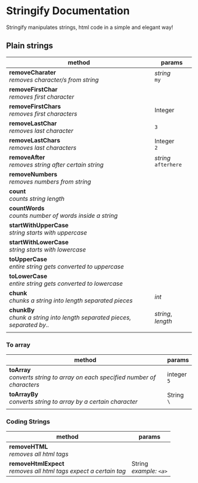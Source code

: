 # Stringify Documentation

Stringify manipulates strings, html code in a simple and elegant way!



## Plain strings

| method                                                       | params                    |
| ------------------------------------------------------------ | ------------------------- |
| **removeCharater**<br />*removes character/s from string*    | *string*<br />`my`        |
| **removeFirstChar**<br />*removes first character*           |                           |
| **removeFirstChars**<br />*removes first characters*         | Integer                   |
| **removeLastChar**<br />*removes last character*             | `3`                       |
| **removeLastChars**<br />*removes last characters*           | Integer<br />`2`          |
| **removeAfter**<br />*removes string after certain string*   | *string*<br />`afterhere` |
| **removeNumbers**<br />*removes numbers from string*         |                           |
| **count**<br />*counts string length*                        |                           |
| **countWords**<br />*counts number of words inside a string* |                           |
| **startWithUpperCase**<br />*string starts with uppercase*   |                           |
| **startWithLowerCase**<br />*string starts with lowercase*   |                           |
| **toUpperCase**<br />*entire string gets converted to uppercase* |                           |
| **toLowerCase**<br />*entire string gets converted to lowercase* |                           |
| **chunk**<br />*chunks a string into length separated pieces* | *int*<br />               |
| **chunkBy**<br />*chunk a string into length separated pieces, separated by..* | *string*, *length*        |
|                                                              |                           |



### To array

| method                                                       | params           |
| ------------------------------------------------------------ | ---------------- |
| **toArray**<br />*converts string to array on each specified number of characters* | integer<br />`5` |
| **toArrayBy**<br />*converts string to array by a certain character* | String<br />`\ ` |
|                                                              |                  |



### Coding Strings

| method                                                       | params                       |
| ------------------------------------------------------------ | ---------------------------- |
| **removeHTML**<br />*removes all html tags*                  |                              |
| **removeHtmlExpect**<br />*removes all html tags expect a certain tag* | String<br />*example: `<a>`* |

